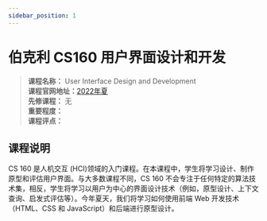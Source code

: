 ```yaml
---
sidebar_position: 1
---
```


# 伯克利 CS160 用户界面设计和开发



>**课程名称：** User Interface Design and Development     
**课程官网地址：**[2022年夏](https://cs160su22.com/)   
**先修课程：** 无  
**重要程度：**     
**课程评点：** 


## 课程说明
CS 160 是人机交互 (HCI)领域的入门课程。在本课程中，学生将学习设计、制作原型和评估用户界面。与大多数课程不同，CS 160 不会专注于任何特定的算法技术集，相反，学生将学习以用户为中心的界面设计技术（例如，原型设计、上下文查询、启发式评估等）。今年夏天，我们将学习如何使用前端 Web 开发技术（HTML、CSS 和 JavaScript）和后端进行原型设计。




